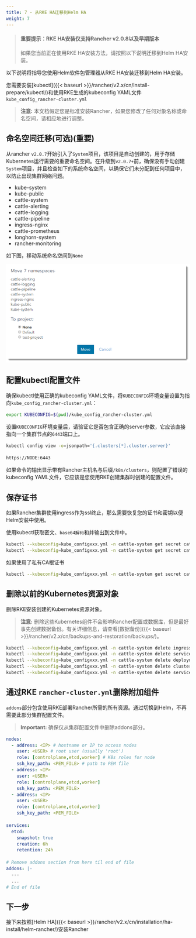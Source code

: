 ```yaml
---
title: 7 - 从RKE HA迁移到Helm HA
weight: 7
---
```


> #### **重要提示：RKE HA安装仅支持Rancher v2.0.8以及早期版本**
>
>如果您当前正在使用RKE HA安装方法，请按照以下说明迁移到Helm HA安装。

以下说明将指导您使用Helm软件包管理器从RKE HA安装迁移到Helm HA安装。

您需要安装[kubectl]({{< baseurl >}}/rancher/v2.x/cn/install-prepare/kubectl/)和使用RKE生成的kubeconfig YAML文件 `kube_config_rancher-cluster.yml`

> **注意:** 本文档假定您是标准安装Rancher，如果您修改了任何对象名称或命名空间，请相应地进行调整。

## 命名空间迁移(可选)(重要)

从rancher `v2.0.7`开始引入了`System`项目，该项目是自动创建的，用于存储Kubernetes运行需要的重要命名空间。在升级到`v2.0.7+`前，确保没有手动创建`System`项目，并且检查如下的系统命名空间，以确保它们未分配到任何项目中，以防止出现集群网络问题。

- kube-system
- kube-public
- cattle-system
- cattle-alerting
- cattle-logging
- cattle-pipeline
- ingress-nginx
- cattle-prometheus
- longhorn-system
- rancher-monitoring

如下图，移动系统命名空间到`None`

  ![Moving Namespaces](assets/move-namespaces.png)

## 配置kubectl配置文件

确保kubectl使用正确的kubeconfig YAML文件，将`KUBECONFIG`环境变量设置为指向`kube_config_rancher-cluster.yml`：

```bash
export KUBECONFIG=$(pwd)/kube_config_rancher-cluster.yml
```

设置`KUBECONFIG`环境变量后，请验证它是否包含正确的server参数，它应该直接指向一个集群节点的`6443`端口上。

```bash
kubectl config view -o=jsonpath='{.clusters[*].cluster.server}'

https://NODE:6443

```

如果命令的输出显示带有Rancher主机名与后缀`/k8s/clusters`，则配置了错误的kubeconfig YAML文件，它应该是您使用RKE创建集群时创建的配置文件。

## 保存证书

如果Rancher集群使用ingress作为ssl终止，那么需要恢复您的证书和密钥以便Helm安装中使用。

使用kubectl获取密文、`base64解码`和并输出到文件中。

```bash
kubectl --kubeconfig=kube_configxxx.yml -n cattle-system get secret cattle-keys-ingress -o jsonpath --template='{ .data.tls\.crt }' | base64 -d > tls.crt
kubectl --kubeconfig=kube_configxxx.yml -n cattle-system get secret cattle-keys-ingress -o jsonpath --template='{ .data.tls\.key }' | base64 -d > tls.key
```

如果使用了私有CA根证书

```bash
kubectl --kubeconfig=kube_configxxx.yml -n cattle-system get secret cattle-keys-server -o jsonpath --template='{ .data.cacerts\.pem }' | base64 -d > cacerts.pem
```

## 删除以前的Kubernetes资源对象

删除RKE安装创建的Kubernetes资源对象。

> **注意:** 删除这些Kubernetes组件不会影响Rancher配置或数据库，但是最好事先创建数据备份。有关详细信息，请查看[数据备份]({{< baseurl >}}/rancher/v2.x/cn/backups-and-restoration/backups/)。

```bash
kubectl --kubeconfig=kube_configxxx.yml -n cattle-system delete ingress cattle-ingress-http
kubectl --kubeconfig=kube_configxxx.yml -n cattle-system delete service cattle-service
kubectl --kubeconfig=kube_configxxx.yml -n cattle-system delete deployment cattle
kubectl --kubeconfig=kube_configxxx.yml -n cattle-system delete clusterrolebinding cattle-crb
kubectl --kubeconfig=kube_configxxx.yml -n cattle-system delete serviceaccount cattle-admin
```

## 通过RKE `rancher-cluster.yml`删除附加组件

`addons`部分包含使用RKE部署Rancher所需的所有资源。通过切换到Helm，不再需要此部分集群配置文件。

>**Important:** 确保仅从集群配置文件中删除addons部分。

```yaml
nodes:
  - address: <IP> # hostname or IP to access nodes
    user: <USER> # root user (usually 'root')
    role: [controlplane,etcd,worker] # K8s roles for node
    ssh_key_path: <PEM_FILE> # path to PEM file
  - address: <IP>
    user: <USER>
    role: [controlplane,etcd,worker]
    ssh_key_path: <PEM_FILE>
  - address: <IP>
    user: <USER>
    role: [controlplane,etcd,worker]
    ssh_key_path: <PEM_FILE>

services:
  etcd:
    snapshot: true
    creation: 6h
    retention: 24h

# Remove addons section from here til end of file
addons: |-
  ---
  ...
# End of file
```

## 下一步

接下来按照[Helm HA]({{< baseurl >}}/rancher/v2.x/cn/installation/ha-install/helm-rancher/)安装Rancher

